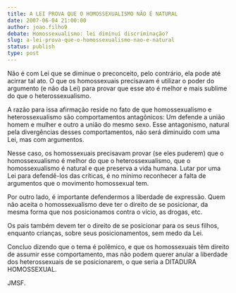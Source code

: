 ```yaml
---
title: A LEI PROVA QUE O HOMOSSEXUALISMO NÃO É NATURAL
date: 2007-06-04 21:00:00
author: joao.filho9
debate: Homossexualismo: lei diminui discriminação?
slug: a-lei-prova-que-o-homossexualismo-nao-e-natural
status: publish 
type: post
---
```


Não é com Lei que se diminue o preconceito, pelo contrário, ela pode até acirrar tal ato. O que os homossexuais precisavam é utilizar o poder do argumento (e não da Lei) para provar que esse ato é melhor e mais sublime do que o heterossexualismo.  

 A razão para issa afirmação reside no fato de que homossexualismo e heterossexualismo são comportamentos antagônicos: Um defende a união homem e mulher e outro a união do mesmo sexo. Esse antagonismo, natural pela divergências desses comportamentos, não será diminuido com uma Lei, mas com argumentos.   

Nesse caso, os homossexuais precisavam provar (se eles puderem) que o homossexualismo é melhor do que o heterossexualismo, que o homossexualismo é natural e que preserva a vida humana. Lutar por uma Lei para defendê-los das críticas, é no mínimo reconhecer a falta de argumentos que o movimento homossexual tem.   

 Por outro lado, é importante defendermos a liberdade de expressão. Quem não aceita o homossexualismo deve ter o direito de se posicionar, da mesma forma que nos posicionamos contra o vício, as drogas, etc.  

 Os pais também devem ter o direito de se posicionar para os seus filhos, enquanto crianças, sobre seus posicionamentos, sem medo da Lei.   

 Concluo dizendo que o tema é polêmico, e que os homossexuais têm direito de assumir esse comportamento, mas não podem querer anular a liberdade dos heterossexuais de se posicionarem, o que seria a DITADURA HOMOSSEXUAL.  

  

JMSF.
